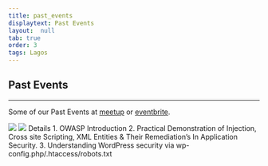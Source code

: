 ```yaml
---
title: past_events
displaytext: Past Events
layout:  null
tab: true
order: 3
tags: Lagos
---
```


## Past Events
---
Some of our Past Events at [meetup](https://www.meetup.com/OWASP-Lagos-Meetup-Group/events/past/) or [eventbrite](https://www.eventbrite.com/organizations/events/past). 

<img src="https://secure.meetupstatic.com/photos/event/4/c/4/d/highres_493819533.jpeg">

<img src="https://secure.meetupstatic.com/photos/event/4/2/c/2/highres_493097090.jpeg">
<bold>Details</bold>
1. OWASP Introduction
2. Practical Demonstration of Injection, Cross site Scripting, XML Entities & Their Remediation’s In Application Security.
3. Understanding WordPress security via wp-config.php/.htaccess/robots.txt
